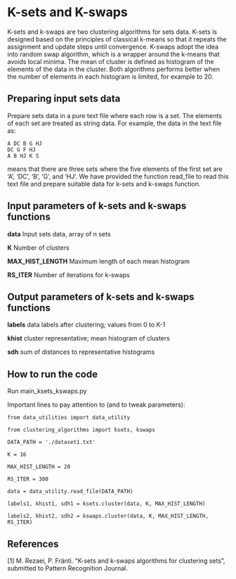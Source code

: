 # K-sets and K-swaps
K-sets and k-swaps are two clustering algorithms for sets data. K-sets is designed based on the principles of classical k-means so that it repeats the assignment and update steps until convergence. K-swaps adopt the idea into random swap algorithm, which is a wrapper around the k-means that avoids local minima. The mean of cluster is defined as histogram of the elements of the data in the cluster. Both algorithms performs better when the number of elements in each histogram is limited, for example to 20.

## Preparing input sets data

Prepare sets data in a pure text file where each row is a set. The elements of each set are treated as string data. For example, the data in the text file as:

	A DC B G HJ
	DC G F HJ
	A B HJ K S

means that there are three sets where the five elements of the first set are ‘A’, ‘DC’, ‘B’, ‘G’, and ‘HJ’. We have provided the function read_file to read this text file and prepare suitable data for k-sets and k-swaps function.

## Input parameters of k-sets and k-swaps functions
  
**data** Input sets data, array of n sets

**K** Number of clusters

**MAX_HIST_LENGTH** Maximum length of each mean histogram

**RS_ITER**  Number of iterations for k-swaps

## Output parameters of k-sets and k-swaps functions

**labels** data labels after clustering; values from 0 to K-1

**khist** cluster representative; mean histogram of clusters

**sdh** sum of distances to representative histograms

## How to run the code

Run main_ksets_kswaps.py

Important lines to pay attention to (and to tweak parameters):

	from data_utilities import data_utility

	from clustering_algorithms import ksets, kswaps

	DATA_PATH = './dataset1.txt'

	K = 16

	MAX_HIST_LENGTH = 20

	RS_ITER = 300

	data = data_utility.read_file(DATA_PATH)

	labels1, khist1, sdh1 = ksets.cluster(data, K, MAX_HIST_LENGTH)

	labels2, khist2, sdh2 = kswaps.cluster(data, K, MAX_HIST_LENGTH, RS_ITER)
	
## References

[1] M. Rezaei, P. Fränti. “K-sets and k-swaps algorithms for clustering sets”, submitted to Pattern Recognition Journal.
